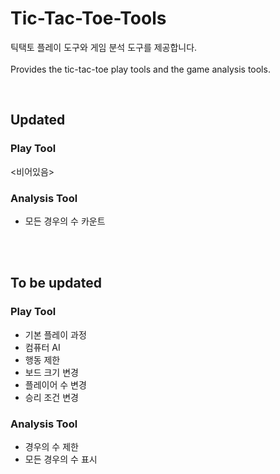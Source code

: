 # Tic-Tac-Toe-Tools
틱택토 플레이 도구와 게임 분석 도구를 제공합니다.
<br><br>
Provides the tic-tac-toe play tools and the game analysis tools.

<br>

## Updated
### Play Tool
<비어있음>

### Analysis Tool
* 모든 경우의 수 카운트

<br><br>

## To be updated
### Play Tool
* 기본 플레이 과정
* 컴퓨터 AI
* 행동 제한
* 보드 크기 변경
* 플레이어 수 변경
* 승리 조건 변경

### Analysis Tool
* 경우의 수 제한
* 모든 경우의 수 표시
